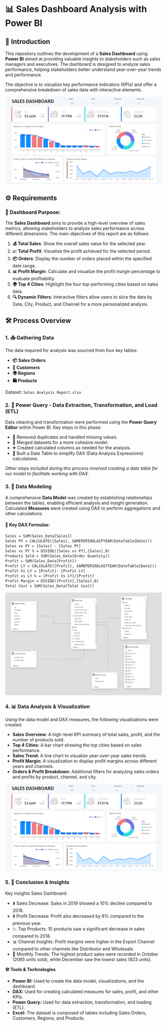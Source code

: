 
# 📊 Sales Dashboard Analysis with Power BI

## 📑 Introduction

This repository outlines the development of a **Sales Dashboard** using **Power BI** aimed at providing valuable insights to stakeholders such as sales managers and executives. The dashboard is designed to analyze sales performance, helping stakeholders better understand year-over-year trends and performance. 

The objective is to visualize key performance indicators (KPIs) and offer a comprehensive breakdown of sales data with interactive elements.

![Sales Dashboard](./Overview/Sales_Analysis_Dashboard.png) 

## ⚙️ Requirements

### 🎯 Dashboard Purpose:
The **Sales Dashboard** aims to provide a high-level overview of sales metrics, allowing stakeholders to analyze sales performance across different dimensions. The main objectives of this report are as follows:

1. **💰 Total Sales**: Show the overall sales value for the selected year.
2. **📈 Total Profit**: Visualize the profit achieved for the selected period.
3. **📦 Orders**: Display the number of orders placed within the specified date range.
4. **📊 Profit Margin**: Calculate and visualize the profit margin percentage to evaluate profitability.
5. **🌍 Top 4 Cities**: Highlight the four top-performing cities based on sales data.
6. **🔍 Dynamic Filters**: Interactive filters allow users to slice the data by Date, City, Product, and Channel for a more personalized analysis.

## 🛠️ Process Overview

### 1. **📥 Gathering Data**
The data required for analysis was sourced from four key tables:
- **📦 Sales Orders**
- **👥 Customers**
- **🌍 Regions**
- **🛍️ Products**

Dataset: `Sales Analysis Report.xlsx`

### 2. **🔄 Power Query - Data Extraction, Transformation, and Load (ETL)**
Data cleaning and transformation were performed using the **Power Query Editor** within Power BI. Key steps in this phase:
- 🧹 Removed duplicates and handled missing values.
- 🔗 Merged datasets for a more cohesive model.
- ➕ Created calculated columns as needed for the analysis.
- 📅 Built a Date Table to simplify DAX (Data Analysis Expressions) calculations.

*Other steps included during this process involved creating a date table for our model to facilitate working with DAX.*

### 3. **🔗 Data Modeling**
A comprehensive **Data Model** was created by establishing relationships between the tables, enabling efficient analysis and insight generation. Calculated **Measures** were created using DAX to perform aggregations and other calculations. 

#### 🧮 Key DAX Formulas:
```DAX
Sales = SUM(Sales_Data[Sales])
Sales PY = CALCULATE([Sales], SAMEPERIODLASTYEAR(DateTable[Date]))
Sales vs PY = [Sales] - [Sales PY]
Sales vs PY % = DIVIDE([Sales vs PY],[Sales],0)
Products Sold = SUM(Sales_Data[Order Quantity])
Profit = SUM(Sales_Data[Profit])
Profit LY = CALCULATE([Profit], SAMEPERIODLASTYEAR(DateTable[Date]))
Profit Vs LY = [Profit]- [Profit LY]
Profit vs LY % = [Profit Vs LY]/[Profit]
Profit Margin = DIVIDE([Profit],[Sales],0)
Total Cost = SUM(Sales_Data[Total Cost])
```

![Finale Model](./Overview/Sales_Analysis_Finale_Model.png) 

### 4. 📊 **Data Analysis & Visualization**
Using the data model and DAX measures, the following visualizations were created:

- **Sales Overview:** A high-level KPI summary of total sales, profit, and the number of products sold.
- **Top 4 Cities:** A bar chart showing the top cities based on sales performance.
- **Sales Trend:** A line chart to visualize year-over-year sales trends.
- **Profit Margin:** A visualization to display profit margins across different years and channels.
- **Orders & Profit Breakdown:** Additional filters for analyzing sales orders and profits by product, channel, and city.

![Sales Dashboard](./Overview/Sales_Analysis_Dashboard.png) 

### 5. 📝 **Conclusion & Insights** 
Key insights Sales Dashboard:

- ⬇️ Sales Decrease: Sales in 2019 showed a 10% decline compared to 2018.
- ⬇️ Profit Decrease: Profit also decreased by 8% compared to the previous year.
- 📉 Top Products: 10 products saw a significant decrease in sales compared to 2018.
- 📊 Channel Insights: Profit margins were higher in the Export Channel compared to other channels like Distributor and Wholesale.
- 📅 Monthly Trends: The highest product sales were recorded in October (2065 units sold), while December saw the lowest sales (823 units).


**🛠️ Tools & Technologies**
- **Power BI:** Used to create the data model, visualizations, and the dashboard.
- **DAX:** Used for creating calculated measures for sales, profit, and other KPIs.
- **Power Query:** Used for data extraction, transformation, and loading (ETL).
- **Excel:** The dataset is composed of tables including Sales Orders, Customers, Regions, and Products.
